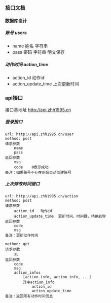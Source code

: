 ### 接口文档

#### 数据库设计
##### 账号 users
- name 姓名 字符串
- pass 密码 字符串 明文保存

##### 动作时间 action_time
- action_id 动作id
- action_update_time 上次更新时间

### api接口
接口基地址 http://api.zhh1995.cn

##### 登录接口
```
url: http://api.zhh1995.cn/user
method: post
请求参数
    name
    pass
返回参数
    msg
    code    0表示成功
备注：如果账号不存在则会自动创建账号
```

##### 上次修改时间接口
```
url: http://api.zhh1995.cn/action
method: post
请求参数
    action_id   动作id
    action_update_time  更新时间，时间戳，精确到秒
返回参数
    code
    msg
备注：更新动作时间

method: get
请求参数
    无
返回参数
    code
    msg
    action_infos
        [action_info, action_info, ...]
        其中action_info
            action_id
            action_update_time
备注：返回所有动作时间信息
```
